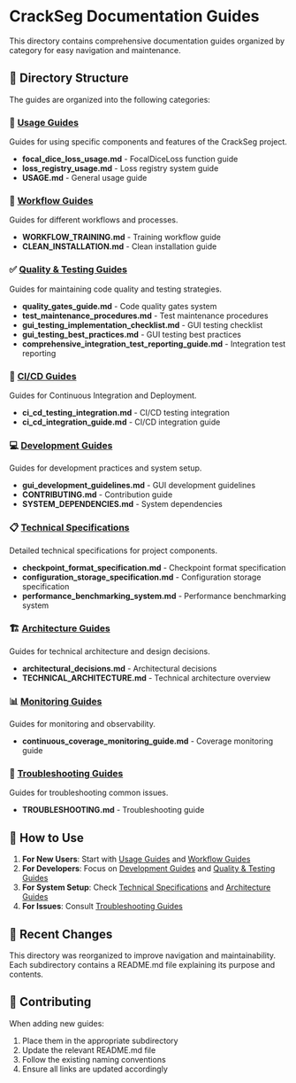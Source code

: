 # CrackSeg Documentation Guides

This directory contains comprehensive documentation guides organized by category for easy navigation
and maintenance.

## 📁 Directory Structure

The guides are organized into the following categories:

### 🎯 [Usage Guides](./usage/)

Guides for using specific components and features of the CrackSeg project.

- **focal_dice_loss_usage.md** - FocalDiceLoss function guide
- **loss_registry_usage.md** - Loss registry system guide
- **USAGE.md** - General usage guide

### 🔄 [Workflow Guides](./workflows/)

Guides for different workflows and processes.

- **WORKFLOW_TRAINING.md** - Training workflow guide
- **CLEAN_INSTALLATION.md** - Clean installation guide

### ✅ [Quality & Testing Guides](./quality/)

Guides for maintaining code quality and testing strategies.

- **quality_gates_guide.md** - Code quality gates system
- **test_maintenance_procedures.md** - Test maintenance procedures
- **gui_testing_implementation_checklist.md** - GUI testing checklist
- **gui_testing_best_practices.md** - GUI testing best practices
- **comprehensive_integration_test_reporting_guide.md** - Integration test reporting

### 🚀 [CI/CD Guides](./cicd/)

Guides for Continuous Integration and Deployment.

- **ci_cd_testing_integration.md** - CI/CD testing integration
- **ci_cd_integration_guide.md** - CI/CD integration guide

### 💻 [Development Guides](./development/)

Guides for development practices and system setup.

- **gui_development_guidelines.md** - GUI development guidelines
- **CONTRIBUTING.md** - Contribution guide
- **SYSTEM_DEPENDENCIES.md** - System dependencies

### 📋 [Technical Specifications](./specifications/)

Detailed technical specifications for project components.

- **checkpoint_format_specification.md** - Checkpoint format specification
- **configuration_storage_specification.md** - Configuration storage specification
- **performance_benchmarking_system.md** - Performance benchmarking system

### 🏗️ [Architecture Guides](./architecture/)

Guides for technical architecture and design decisions.

- **architectural_decisions.md** - Architectural decisions
- **TECHNICAL_ARCHITECTURE.md** - Technical architecture overview

### 📊 [Monitoring Guides](./monitoring/)

Guides for monitoring and observability.

- **continuous_coverage_monitoring_guide.md** - Coverage monitoring guide

### 🔧 [Troubleshooting Guides](./troubleshooting/)

Guides for troubleshooting common issues.

- **TROUBLESHOOTING.md** - Troubleshooting guide

## 📖 How to Use

1. **For New Users**: Start with [Usage Guides](./usage/) and [Workflow Guides](./workflows/)
2. **For Developers**: Focus on [Development Guides](./development/) and [Quality & Testing Guides](./quality/)
3. **For System Setup**: Check [Technical Specifications](./specifications/) and [Architecture Guides](./architecture/)
4. **For Issues**: Consult [Troubleshooting Guides](./troubleshooting/)

## 🔄 Recent Changes

This directory was reorganized to improve navigation and maintainability. Each subdirectory contains
a README.md file explaining its purpose and contents.

## 📝 Contributing

When adding new guides:

1. Place them in the appropriate subdirectory
2. Update the relevant README.md file
3. Follow the existing naming conventions
4. Ensure all links are updated accordingly
